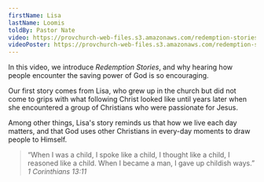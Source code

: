 ```yaml
---
firstName: Lisa
lastName: Loomis
toldBy: Pastor Nate
video: https://provchurch-web-files.s3.amazonaws.com/redemption-stories/01-lisa.mp4
videoPoster: https://provchurch-web-files.s3.amazonaws.com/redemption-stories/01-lisa.jpg
---
```


In this video, we introduce *Redemption Stories*, and why hearing how people encounter the saving power of God is so encouraging.

Our first story comes from Lisa, who grew up in the church but did not come to grips with what following Christ looked like until years later when she encountered a group of Christians who were passionate for Jesus.

Among other things, Lisa's story reminds us that how we live each day matters, and that God uses other Christians in every-day moments to draw people to Himself.  

> “When I was a child, I spoke like a child, I thought like a child, I reasoned like a child. When I became a man, I gave up childish ways.” <cite>1 Corinthians 13:11</cite>
